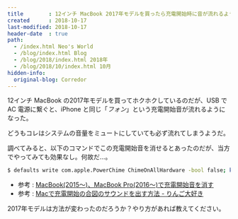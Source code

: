 ```yaml
---
title        : 12インチ MacBook 2017年モデルを買ったら充電開始時に音が流れるようになった
created      : 2018-10-17
last-modified: 2018-10-17
header-date  : true
path:
  - /index.html Neo's World
  - /blog/index.html Blog
  - /blog/2018/index.html 2018年
  - /blog/2018/10/index.html 10月
hidden-info:
  original-blog: Corredor
---
```


12インチ MacBook の2017年モデルを買ってホクホクしているのだが、USB で AC 電源に繋ぐと、iPhone と同じ「*フォン*」という充電開始音が流れるようになった。

どうもコレはシステムの音量をミュートにしていても必ず流れてしまうようだ。

調べてみると、以下のコマンドでこの充電開始音を消せるとあったのだが、当方でやってみても効果なし。何故だ…。

```bash
$ defaults write com.apple.PowerChime ChimeOnAllHardware -bool false; killall PowerChime
```

- 参考 : [MacBook(2015〜)、MacBook Pro(2016〜)で充電開始音を消す](https://qiita.com/tomex/items/1d67e392ee24fe1e26f9)
- 参考 : [Macで充電開始の合図のサウンドを出す方法 - りんご大好き](https://ryomac.blog.fc2.com/blog-entry-104.html)

2017年モデルは方法が変わったのだろうか？やり方があれば教えてください。
